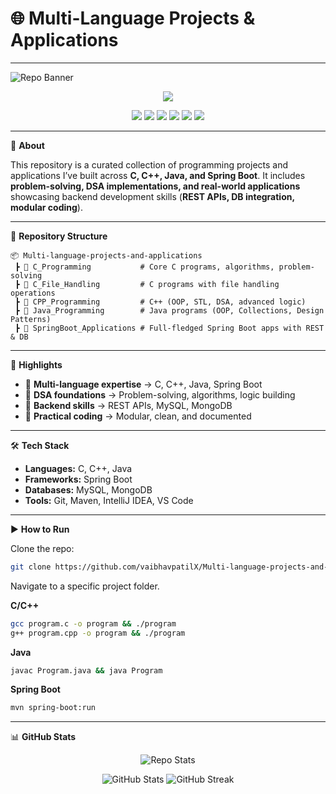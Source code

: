 
# 🌐 Multi-Language Projects & Applications

---

![Repo Banner](https://img.shields.io/badge/Multi--Language--Projects-C%20%7C%20C%2B%2B%20%7C%20Java%20%7C%20SpringBoot-blueviolet?style=for-the-badge\&logo=github)

<p align="center">
  <img src="https://img.shields.io/badge/Multi--Language--Projects-C%20%7C%20C%2B%2B%20%7C%20Java%20%7C%20SpringBoot-blueviolet?style=for-the-badge&logo=github"/>
</p>

<p align="center">
  <img src="https://img.shields.io/badge/Language-C-blue?style=for-the-badge&logo=c"/>
  <img src="https://img.shields.io/badge/Language-C++-00599C?style=for-the-badge&logo=c%2B%2B"/>
  <img src="https://img.shields.io/badge/Language-Java-red?style=for-the-badge&logo=java"/>
  <img src="https://img.shields.io/badge/Framework-SpringBoot-green?style=for-the-badge&logo=springboot"/>
  <img src="https://img.shields.io/badge/Database-MySQL-blue?style=for-the-badge&logo=mysql"/>
  <img src="https://img.shields.io/badge/Database-MongoDB-darkgreen?style=for-the-badge&logo=mongodb"/>
</p>

---

📖 **About**

This repository is a curated collection of programming projects and applications I’ve built across **C, C++, Java, and Spring Boot**.
It includes **problem-solving, DSA implementations, and real-world applications** showcasing backend development skills (**REST APIs, DB integration, modular coding**).

---

📂 **Repository Structure**

```
📦 Multi-language-projects-and-applications
 ┣ 📁 C_Programming           # Core C programs, algorithms, problem-solving
 ┣ 📁 C_File_Handling         # C programs with file handling operations
 ┣ 📁 CPP_Programming         # C++ (OOP, STL, DSA, advanced logic)
 ┣ 📁 Java_Programming        # Java programs (OOP, Collections, Design Patterns)
 ┣ 📁 SpringBoot_Applications # Full-fledged Spring Boot apps with REST & DB
```

---

🚀 **Highlights**

* 🔹 **Multi-language expertise** → C, C++, Java, Spring Boot
* 🔹 **DSA foundations** → Problem-solving, algorithms, logic building
* 🔹 **Backend skills** → REST APIs, MySQL, MongoDB
* 🔹 **Practical coding** → Modular, clean, and documented

---

🛠 **Tech Stack**

* **Languages:** C, C++, Java
* **Frameworks:** Spring Boot
* **Databases:** MySQL, MongoDB
* **Tools:** Git, Maven, IntelliJ IDEA, VS Code

---

▶️ **How to Run**

Clone the repo:

```bash
git clone https://github.com/vaibhavpatilX/Multi-language-projects-and-applications
```

Navigate to a specific project folder.

**C/C++**

```bash
gcc program.c -o program && ./program
g++ program.cpp -o program && ./program
```

**Java**

```bash
javac Program.java && java Program
```

**Spring Boot**

```bash
mvn spring-boot:run
```

---

📊 **GitHub Stats**

<p align="center">
  <img src="https://github-readme-stats.vercel.app/api/pin/?username=vaibhavpatilX&repo=Multi-language-projects-and-applications&theme=tokyonight" alt="Repo Stats"/>
</p>

<p align="center">
  <img src="https://github-readme-stats.vercel.app/api?username=vaibhavpatilX&show_icons=true&theme=tokyonight" alt="GitHub Stats"/>
  <img src="https://github-readme-streak-stats.herokuapp.com/?user=vaibhavpatilX&theme=tokyonight" alt="GitHub Streak"/>
</p>
